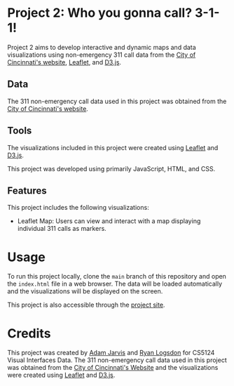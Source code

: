 # Project 2: Who you gonna call? 3-1-1!

Project 2 aims to develop interactive and dynamic maps and data visualizations using non-emergency 311 call data from the [City of Cincinnati's website](https://data.cincinnati-oh.gov/Thriving-Neighborhoods/Cincinnati-311-Non-Emergency-Service-Requests/4cjh-bm8b/), [Leaflet](https://leafletjs.com/), and [D3.js](https://d3js.org/).

## Data

The 311 non-emergency call data used in this project was obtained from the [City of Cincinnati's website](https://data.cincinnati-oh.gov/Thriving-Neighborhoods/Cincinnati-311-Non-Emergency-Service-Requests/4cjh-bm8b/).

## Tools

The visualizations included in this project were created using [Leaflet](https://leafletjs.com/) and [D3.js](https://d3js.org/).

This project was developed using primarily JavaScript, HTML, and CSS.

## Features

This project includes the following visualizations:

- Leaflet Map: Users can view and interact with a map displaying individual 311 calls as markers.

# Usage

To run this project locally, clone the `main` branch of this repository and open the `index.html` file in a web browser. The data will be loaded automatically and the visualizations will be displayed on the screen.

This project is also accessible through the [project site](https://sites.google.com/view/adam-jarvis/who-you-gonna-call-311/project-2-deployment).

# Credits

This project was created by [Adam Jarvis](https://github.com/jarvisar) and [Ryan Logsdon](https://github.com/rlogsdon7) for CS5124 Visual Interfaces Data. The 311 non-emergency call data used in this project was obtained from the [City of Cincinnati's Website](https://data.cincinnati-oh.gov/Thriving-Neighborhoods/Cincinnati-311-Non-Emergency-Service-Requests/4cjh-bm8b/) and the visualizations were created using [Leaflet](https://leafletjs.com/) and [D3.js](https://d3js.org/).

